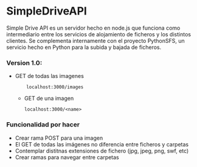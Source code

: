 # SimpleDriveAPI
Simple Drive API es un servidor hecho en node.js que funciona como intermediario entre los servicios de alojamiento de ficheros y los distintos clientes. Se complementa internamente con el proyecto PythonSFS, un servicio hecho en Python para la subida y bajada de ficheros.

### Version 1.0:
-   GET de todas las imagenes
          
            localhost:3000/images
            
    -   GET de una imagen
    
            localhost:3000/<name>

### Funcionalidad por hacer
-   Crear rama POST para una imagen
-   El GET de todas las imágenes no diferencia entre ficheros y carpetas
-   Contemplar distitnas extensiones de fichero (jpg, jpeg, png, swf, etc)
-   Crear ramas para navegar entre carpetas